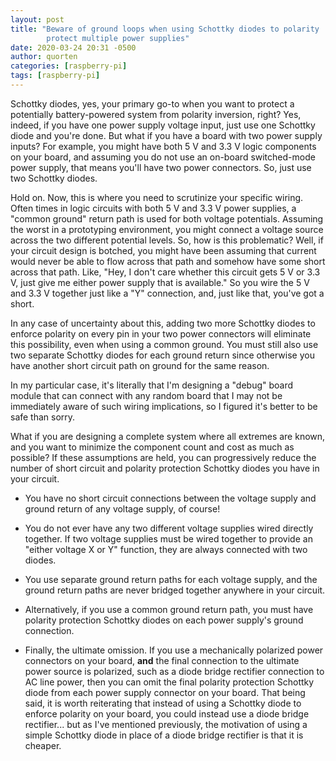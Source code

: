 ```yaml
---
layout: post
title: "Beware of ground loops when using Schottky diodes to polarity
        protect multiple power supplies"
date: 2020-03-24 20:31 -0500
author: quorten
categories: [raspberry-pi]
tags: [raspberry-pi]
---
```


Schottky diodes, yes, your primary go-to when you want to protect a
potentially battery-powered system from polarity inversion, right?
Yes, indeed, if you have one power supply voltage input, just use one
Schottky diode and you're done.  But what if you have a board with two
power supply inputs?  For example, you might have both 5 V and 3.3 V
logic components on your board, and assuming you do not use an
on-board switched-mode power supply, that means you'll have two power
connectors.  So, just use two Schottky diodes.

Hold on.  Now, this is where you need to scrutinize your specific
wiring.  Often times in logic circuits with both 5 V and 3.3 V power
supplies, a "common ground" return path is used for both voltage
potentials.  Assuming the worst in a prototyping environment, you
might connect a voltage source across the two different potential
levels.  So, how is this problematic?  Well, if your circuit design is
botched, you might have been assuming that current would never be able
to flow across that path and somehow have some short across that path.
Like, "Hey, I don't care whether this circuit gets 5 V or 3.3 V, just
give me either power supply that is available."  So you wire the 5 V
and 3.3 V together just like a "Y" connection, and, just like that,
you've got a short.

<!-- more -->

In any case of uncertainty about this, adding two more Schottky diodes
to enforce polarity on every pin in your two power connectors will
eliminate this possibility, even when using a common ground.  You must
still also use two separate Schottky diodes for each ground return
since otherwise you have another short circuit path on ground for the
same reason.

In my particular case, it's literally that I'm designing a "debug"
board module that can connect with any random board that I may not be
immediately aware of such wiring implications, so I figured it's
better to be safe than sorry.

What if you are designing a complete system where all extremes are
known, and you want to minimize the component count and cost as much
as possible?  If these assumptions are held, you can progressively
reduce the number of short circuit and polarity protection Schottky
diodes you have in your circuit.

* You have no short circuit connections between the voltage supply and
  ground return of any voltage supply, of course!

* You do not ever have any two different voltage supplies wired
  directly together.  If two voltage supplies must be wired together
  to provide an "either voltage X or Y" function, they are always
  connected with two diodes.

* You use separate ground return paths for each voltage supply, and
  the ground return paths are never bridged together anywhere in your
  circuit.

* Alternatively, if you use a common ground return path, you must have
  polarity protection Schottky diodes on each power supply's ground
  connection.

* Finally, the ultimate omission.  If you use a mechanically polarized
  power connectors on your board, **and** the final connection to the
  ultimate power source is polarized, such as a diode bridge rectifier
  connection to AC line power, then you can omit the final polarity
  protection Schottky diode from each power supply connector on your
  board.  That being said, it is worth reiterating that instead of
  using a Schottky diode to enforce polarity on your board, you could
  instead use a diode bridge rectifier... but as I've mentioned
  previously, the motivation of using a simple Schottky diode in place
  of a diode bridge rectifier is that it is cheaper.
